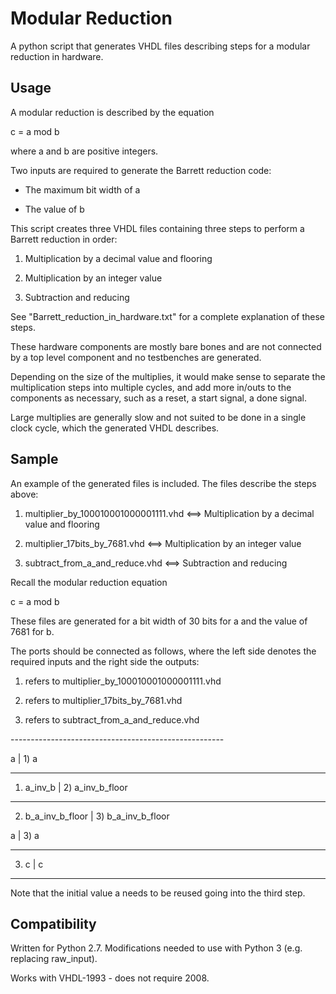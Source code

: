 # Modular Reduction

A python script that generates VHDL files describing steps for a modular reduction in hardware.

## Usage

A modular reduction is described by the equation

c = a mod b

where a and b are positive integers.

Two inputs are required to generate the Barrett reduction code:

- The maximum bit width of a

- The value of b

This script creates three VHDL files containing three steps to perform a Barrett reduction in order:

1) Multiplication by a decimal value and flooring

2) Multiplication by an integer value

3) Subtraction and reducing

See "Barrett_reduction_in_hardware.txt" for a complete explanation of these steps.

These hardware components are mostly bare bones and are not connected by a top level component and no testbenches are generated.

Depending on the size of the multiplies, it would make sense to separate the multiplication steps into multiple cycles,
and add more in/outs to the components as necessary, such as a reset, a start signal, a done signal.

Large multiplies are generally slow and not suited to be done in a single clock cycle, which the generated VHDL describes.

## Sample

An example of the generated files is included. The files describe the steps above:

1) multiplier_by_100010001000001111.vhd <==> Multiplication by a decimal value and flooring

2) multiplier_17bits_by_7681.vhd <==> Multiplication by an integer value

3) subtract_from_a_and_reduce.vhd <==> Subtraction and reducing

Recall the modular reduction equation

c = a mod b

These files are generated for a bit width of 30 bits for a and the value of 7681 for b.

The ports should be connected as follows, where the left side denotes the required inputs and the right side the outputs:

1) refers to multiplier_by_100010001000001111.vhd

2) refers to multiplier_17bits_by_7681.vhd

3) refers to subtract_from_a_and_reduce.vhd

<div>
-----------------------------------------------------

a                    |            1) a

-----------------------------------------------------

1) a_inv_b           |            2) a_inv_b_floor

-----------------------------------------------------

2) b_a_inv_b_floor   |            3) b_a_inv_b_floor

a                    |            3) a

-----------------------------------------------------

3) c                 |            c

-----------------------------------------------------
</div>

Note that the initial value a needs to be reused going into the third step.

## Compatibility

Written for Python 2.7. Modifications needed to use with Python 3 (e.g. replacing raw_input).

Works with VHDL-1993 - does not require 2008.
